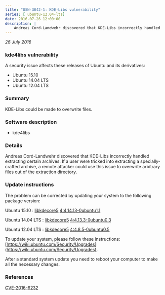 ```yaml
---
title: "USN-3042-1: KDE-Libs vulnerability"
series: [ ubuntu-12.04-lts]
date: 2016-07-26 12:00:00
description: |
    Andreas Cord-Landwehr discovered that KDE-Libs incorrectly handled extracting certain archives. If a user were tricked into extracting a specially-crafted archive, a remote attacker could use this issue to overwrite arbitrary files out of the extraction directory. 
--- 
```

 
 

*26 July 2016*

### kde4libs vulnerability

A security issue affects these releases of Ubuntu and its derivatives:

* Ubuntu 15.10
* Ubuntu 14.04 LTS
* Ubuntu 12.04 LTS

### Summary

KDE-Libs could be made to overwrite files. 

### Software description

* kde4libs 

### Details

Andreas Cord-Landwehr discovered that KDE-Libs incorrectly handled extracting certain archives. If a user were tricked into extracting a specially-crafted archive, a remote attacker could use this issue to overwrite arbitrary files out of the extraction directory. 

### Update instructions

The problem can be corrected by updating your system to the following package version:

Ubuntu 15.10
 : [libkdecore5](https://launchpad.net/ubuntu/+source/kde4libs) <span> [4:4.14.13-0ubuntu1.1](https://launchpad.net/ubuntu/+source/kde4libs/4:4.14.13-0ubuntu1.1) </span> 

Ubuntu 14.04 LTS
 : [libkdecore5](https://launchpad.net/ubuntu/+source/kde4libs) <span> [4:4.13.3-0ubuntu0.3](https://launchpad.net/ubuntu/+source/kde4libs/4:4.13.3-0ubuntu0.3) </span> 

Ubuntu 12.04 LTS
 : [libkdecore5](https://launchpad.net/ubuntu/+source/kde4libs) <span> [4:4.8.5-0ubuntu0.5](https://launchpad.net/ubuntu/+source/kde4libs/4:4.8.5-0ubuntu0.5) </span> 

To update your system, please follow these instructions: [https://wiki.ubuntu.com/Security/Upgrades](https://wiki.ubuntu.com/Security/Upgrades).

After a standard system update you need to reboot your computer to make all the necessary changes. 

### References

 
 [CVE-2016-6232](http://people.ubuntu.com/~ubuntu-security/cve/CVE-2016-6232)
 

